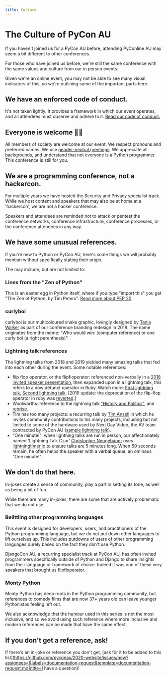 ```yaml
---
title: Culture
---
```


# The Culture of PyCon AU

If you haven't joined us for a PyCon AU before, attending PyConline AU may seem a bit different to other conferences. 

For those who have joined us before, we're still the same conference with the same values and culture from our in person events. 

Given we're an online event, you may not be able to see many visual indicators of this, so we're outlining some of the important parts here. 

## We have an enforced code of conduct.

It's not taken lightly. It provides a framework in which our event operates, and all attendees must observe and adhere to it. [Read our code of conduct.](https://2020.pycon.org.au/conduct/)

## Everyone is welcome 🏳️‍🌈

All members of society are welcome at our event. We respect pronouns and preferred names. We use [gender-neutral greetings](https://heyguys.cc/). We appreciate all backgrounds, and understand that not everyone is a Python programmer. This conference is still for you. 

## We are a programming conference, not a hackercon.

For multiple years we have hosted the Security and Privacy specialist track. While we host content and speakers that may also be at home at a 'hackercon', we are not a hacker conference. 

Speakers and attendees are reminded not to attack or pentest the conference networks, conference infrastructure, conference processes, or the conference attendees in any way.

## We have some unusual references.

If you're new to Python or PyCon AU, here's some things we will probably mention without specifically stating their origin.  

The may include, but are not limited to:

### Lines from the "Zen of Python"

This is an easter egg in Python itself, where if you type "import this" you get "The Zen of Python, by Tim Peters". [Read more about PEP 20](https://www.python.org/dev/peps/pep-0020/)

### curlyboi

curlyboi is our multicoloured snake graphic, lovingly designed by [Tania Walker](http://taniawalker.com/pyconau/) as part of our conference branding redesign in 2018. The name originates from the meme: "Who would win: (computer reference) or one curly boi (a right parenthesis)". 

### Lightning talk references

The lightning talks from 2018 and 2019 yielded many amazing talks that fed into each other during the event. Some notable references: 

- flip flop operator, or the flipfloperator: referenced non-verbally in a [2018 invited speaker presentation](https://youtu.be/9E3qhqWFJ2c?t=1169), then expanded upon in a lightning talk, this refers to a now defunct operator in Ruby. Watch more: [First lightning talk](https://youtu.be/BmWLhVMWC9I?t=783), [Second lightning talk](https://youtu.be/rNkbmu4e3MA?t=2667). [2019 update: the deprecation of the flip-flop operator in ruby was [reverted](https://github.com/ruby/ruby/commit/4e038a7e).]
- Woolworths: reference to the lightning talk ["History and Politics"](https://youtu.be/AJqcxEzRdSY?t=1117), and [reprise](https://youtu.be/q2VmIUaOS9o?t=3623).
- Tim has too many projects: a recurring talk by [Tim Ansell](https://twitter.com/mithro) in which he invites community contributions to his many projects, including but not limited to some of the hardware used by Next Day Video, the AV team contracted by PyCon AU ([sample lightning talk](https://youtu.be/BmWLhVMWC9I?t=482)).
- "One minute!": when lightning talks are run in person, our affectionately named 'Lightning Talk Czar' [Christopher Neugebauer](https://twitter.com/chrisjrn) uses [lightningtimer.io](http://lightningtimer.io/) to ensure talks are 5 minutes long. When 60 seconds remain, he often helps the speaker with a verbal queue, an ominous "One minute!". 


## We don't do that here.

In-jokes create a sense of community, play a part in setting its tone, as well as being a bit of fun. 

While there are many in-jokes, there are some that are actively problematic that we do not use. 

### Belittling other programming languages

This event is designed for developers, users, and practitioners of the Python programming language, but we do not put down other languages to lift ourselves up. This includes putdowns of users of other programming languages purely based on the fact they don't use Python. 

DjangoCon AU, a recurring specialist track at PyCon AU, has often invited programmers specifically outside of Python and Django to share insights from their language or framework of choice. Indeed it was one of these very speakers that brought us flipfloperator. 

### Monty Python

Monty Python has deep roots in the Python programming community, but references to comedy films that are now 37+ years old can leave younger Pythonistas feeling left out.

We also acknowledge that the humour used in this series is not the most inclusive, and so we avoid using such reference where more inclusive and modern references can be made that have the same effect.  

## If you don't get a reference, ask!

If there's an in-joke or reference you don't get, [ask for it to be added to this list](https://github.com/pyconau/2020-website/issues/new?assignees=&labels=documentation-request&template=documentation-request.md&title=I have a question)!
